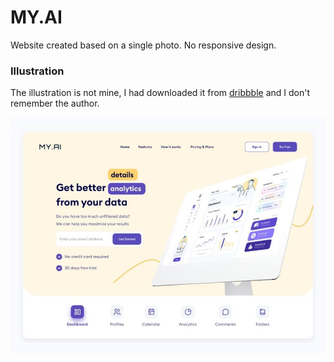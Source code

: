 
# MY.AI

Website created based on a single photo. No responsive design.


### Illustration

The illustration is not mine, I had downloaded it from [dribbble](https://dribbble.com/) and I don't remember the author.

![ilustracion original de la pagina](original.jpg)

